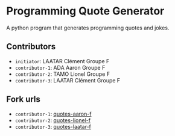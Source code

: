 # Programming Quote Generator

A python program that generates programming quotes and jokes.

## Contributors
- `initiator`: LAATAR Clément Groupe F
- `contributor-1`: ADA Aaron Groupe F
- `contributor-2`: TAMO Lionel Groupe F
- `contributor-3`: LAATAR Clément Groupe F

## Fork urls
- `contributor-1`: [quotes-aaron-f](url-1)
- `contributor-2`: [quotes-lionel-f](url-2)
- `contributor-3`: [quotes-laatar-f](url-3)
